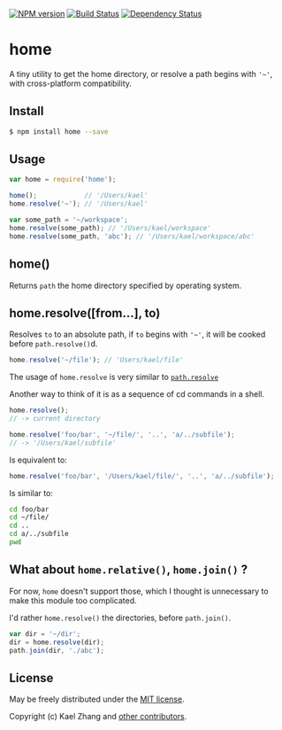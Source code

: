 [![NPM version](https://badge.fury.io/js/home.svg)](http://badge.fury.io/js/home)
[![Build Status](https://travis-ci.org/kaelzhang/node-home.svg?branch=master)](https://travis-ci.org/kaelzhang/node-home)
[![Dependency Status](https://gemnasium.com/kaelzhang/node-home.svg)](https://gemnasium.com/kaelzhang/node-home)

# home

A tiny utility to get the home directory, or resolve a path begins with `'~'`, with cross-platform compatibility.

## Install

```sh
$ npm install home --save
```

## Usage

```js
var home = require('home');

home();            // '/Users/kael'
home.resolve('~'); // '/Users/kael'

var some_path = '~/workspace';
home.resolve(some_path); // '/Users/kael/workspace'
home.resolve(some_path, 'abc'); // '/Users/kael/workspace/abc'
```

## home()

Returns `path` the home directory specified by operating system.

## home.resolve([from...], to)

Resolves `to` to an absolute path, if `to` begins with `'~'`, it will be cooked before `path.resolve()`d.

```js
home.resolve('~/file'); // 'Users/kael/file'
```

The usage of `home.resolve` is very similar to [`path.resolve`](http://nodejs.org/api/path.html#path_path_resolve_from_to)

Another way to think of it is as a sequence of cd commands in a shell.

```js
home.resolve();
// -> current directory

home.resolve('foo/bar', '~/file/', '..', 'a/../subfile');
// -> '/Users/kael/subfile'
```

Is equivalent to:

```js
home.resolve('foo/bar', '/Users/kael/file/', '..', 'a/../subfile');
```

Is similar to:

```sh
cd foo/bar
cd ~/file/
cd ..
cd a/../subfile
pwd
```

## What about `home.relative()`, `home.join()` ?

For now, `home` doesn't support those, which I thought is unnecessary to make this module too complicated. 

I'd rather `home.resolve()` the directories, before `path.join()`.

```js
var dir = '~/dir';
dir = home.resolve(dir);
path.join(dir, './abc');
```

## License

May be freely distributed under the [MIT license](https://raw.githubusercontent.com/kaelzhang/node-home/master/LICENSE-MIT).

Copyright (c) Kael Zhang and [other contributors](https://github.com/kaelzhang/node-home/graphs/contributors).
